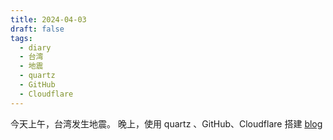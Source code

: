 ```yaml
---
title: 2024-04-03
draft: false
tags:
  - diary
  - 台湾
  - 地震
  - quartz
  - GitHub
  - Cloudflare
---
```

 今天上午，台湾发生地震。
 晚上，使用 quartz 、GitHub、Cloudflare 搭建 [blog](https://blog.chenxuexin.com)
